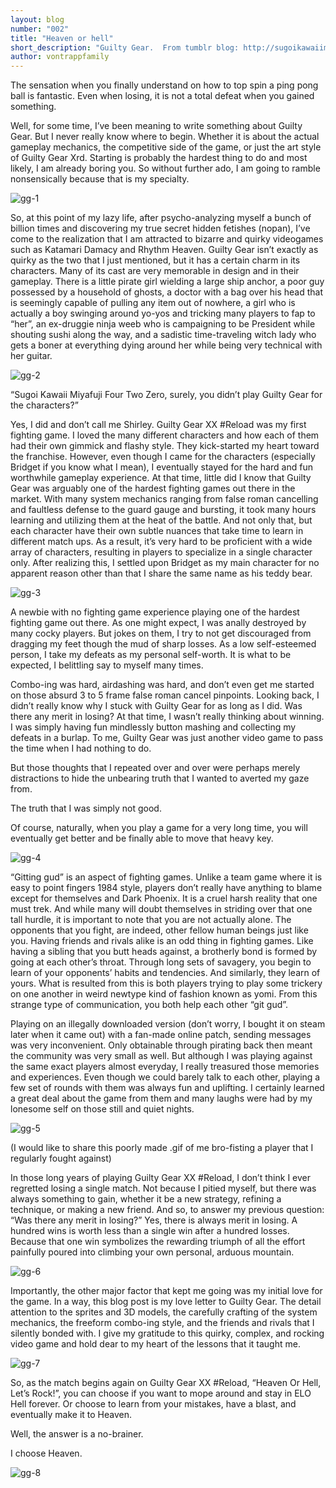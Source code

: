 ```yaml
---
layout: blog
number: "002"
title: "Heaven or hell"
short_description: "Guilty Gear.  From tumblr blog: http://sugoikawaiimiyafuji420.tumblr.com/"
author: vontrappfamily
---
```


The sensation when you finally understand on how to top spin a ping pong ball is fantastic. Even when losing, it is not a total defeat when you gained something.

Well, for some time, I’ve been meaning to write something about Guilty Gear. But I never really know where to begin. Whether it is about the actual gameplay mechanics, the competitive side of the game, or just the art style of Guilty Gear Xrd. Starting is probably the hardest thing to do and most likely, I am already boring you. So without further ado, I am going to ramble nonsensically because that is my specialty.

<img src="http://images.incronaut.com/gg-1.jpg" alt="gg-1" />

So, at this point of my lazy life, after psycho-analyzing myself a bunch of billion times and discovering my true secret hidden fetishes (nopan), I’ve come to the realization that I am attracted to bizarre and quirky videogames such as Katamari Damacy and Rhythm Heaven. Guilty Gear isn’t exactly as quirky as the two that I just mentioned, but it has a certain charm in its characters. Many of its cast are very memorable in design and in their gameplay. There is a little pirate girl wielding a large ship anchor, a poor guy possessed by a household of ghosts, a doctor with a bag over his head that is seemingly capable of pulling any item out of nowhere, a girl who is actually a boy swinging around yo-yos and tricking many players to fap to “her”, an ex-druggie ninja weeb who is campaigning to be President while shouting sushi along the way, and a sadistic time-traveling witch lady who gets a boner at everything dying around her while being very technical with her guitar.

<img src="http://images.incronaut.com/gg-2.gif" alt="gg-2" />

“Sugoi Kawaii Miyafuji Four Two Zero, surely, you didn’t play Guilty Gear for the characters?”

Yes, I did and don’t call me Shirley. Guilty Gear XX #Reload was my first fighting game. I loved the many different characters and how each of them had their own gimmick and flashy style. They kick-started my heart toward the franchise. However, even though I came for the characters (especially Bridget if you know what I mean), I eventually stayed for the hard and fun worthwhile gameplay experience. At that time, little did I know that Guilty Gear was arguably one of the hardest fighting games out there in the market. With many system mechanics ranging from false roman cancelling and faultless defense to the guard gauge and bursting, it took many hours learning and utilizing them at the heat of the battle. And not only that, but each character have their own subtle nuances that take time to learn in different match ups. As a result, it’s very hard to be proficient with a wide array of characters, resulting in players to specialize in a single character only. After realizing this, I settled upon Bridget as my main character for no apparent reason other than that I share the same name as his teddy bear.

<img src="http://images.incronaut.com/gg-3.png" alt="gg-3" />

A newbie with no fighting game experience playing one of the hardest fighting game out there. As one might expect, I was anally destroyed by many cocky players. But jokes on them, I try to not get discouraged from dragging my feet though the mud of sharp losses. As a low self-esteemed person, I take my defeats as my personal self-worth. It is what to be expected, I belittling say to myself many times.

Combo-ing was hard, airdashing was hard, and don’t even get me started on those absurd 3 to 5 frame false roman cancel pinpoints. Looking back, I didn’t really know why I stuck with Guilty Gear for as long as I did. Was there any merit in losing? At that time, I wasn’t really thinking about winning. I was simply having fun mindlessly button mashing and collecting my defeats in a burlap. To me, Guilty Gear was just another video game to pass the time when I had nothing to do. 

But those thoughts that I repeated over and over were perhaps merely distractions to hide the unbearing truth that I wanted to averted my gaze from. 

The truth that I was simply not good. 

Of course, naturally, when you play a game for a very long time, you will eventually get better and be finally able to move that heavy key.

<img src="http://images.incronaut.com/gg-4.gif" alt="gg-4" />

“Gitting gud” is an aspect of fighting games. Unlike a team game where it is easy to point fingers 1984 style, players don’t really have anything to blame except for themselves and Dark Phoenix. It is a cruel harsh reality that one must trek. And while many will doubt themselves in striding over that one tall hurdle, it is important to note that you are not actually alone. The opponents that you fight, are indeed, other fellow human beings just like you. Having friends and rivals alike is an odd thing in fighting games. Like having a sibling that you butt heads against, a brotherly bond is formed by going at each other’s throat. Through long sets of savagery, you begin to learn of your opponents’ habits and tendencies. And similarly, they learn of yours. What is resulted from this is both players trying to play some trickery on one another in weird newtype kind of fashion known as yomi. From this strange type of communication, you both help each other “git gud”.

Playing on an illegally downloaded version (don’t worry, I bought it on steam later when it came out) with a fan-made online patch, sending messages was very inconvenient. Only obtainable through pirating back then meant the community was very small as well. But although I was playing against the same exact players almost everyday, I really treasured those memories and experiences. Even though we could barely talk to each other, playing a few set of rounds with them was always fun and uplifting. I certainly learned a great deal about the game from them and many laughs were had by my lonesome self on those still and quiet nights.

<img src="http://images.incronaut.com/gg-5.gif" alt="gg-5" />

(I would like to share this poorly made .gif of me bro-fisting a player that I regularly fought against)

In those long years of playing Guilty Gear XX #Reload, I don’t think I ever regretted losing a single match. Not because I pitied myself, but there was always something to gain, whether it be a new strategy, refining a technique, or making a new friend. And so, to answer my previous question: “Was there any merit in losing?” Yes, there is always merit in losing. A hundred wins is worth less than a single win after a hundred losses. Because that one win symbolizes the rewarding triumph of all the effort painfully poured into climbing your own personal, arduous mountain.

<img src="http://images.incronaut.com/gg-6.jpg" alt="gg-6" />

Importantly, the other major factor that kept me going was my initial love for the game. In a way, this blog post is my love letter to Guilty Gear. The detail attention to the sprites and 3D models, the carefully crafting of the system mechanics, the freeform combo-ing style, and the friends and rivals that I silently bonded with. I give my gratitude to this quirky, complex, and rocking video game and hold dear to my heart of the lessons that it taught me.

<img src="http://images.incronaut.com/gg-7.jpg" alt="gg-7" />

So, as the match begins again on Guilty Gear XX #Reload, “Heaven Or Hell, Let’s Rock!”, you can choose if you want to mope around and stay in ELO Hell forever. Or choose to learn from your mistakes, have a blast, and eventually make it to Heaven.

Well, the answer is a no-brainer.

I choose Heaven.

<img src="http://images.incronaut.com/gg-8.jpg" alt="gg-8" />